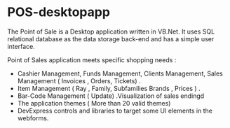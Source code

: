 # POS-desktopapp
The Point of Sale is a Desktop application written in VB.Net. It uses SQL relational database as the data storage back-end and has a simple user interface.

Point of Sales application meets specific shopping needs :

- Cashier Management, Funds Management, Clients Management, Sales Management ( Invoices , Orders, Tickets) .
- Item Management ( Ray , Family, Subfamilies Brands , Prices ) .
- Bar-Code Management ( Update) .Visualization of sales endingd
- The application themes ( More than 20 valid themes) 
- DevExpress controls and libraries to target some UI elements in the webforms.
